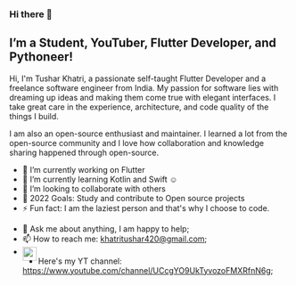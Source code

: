 ### Hi there 👋
## I’m a Student, YouTuber, Flutter Developer, and Pythoneer!

Hi, I'm Tushar Khatri, a passionate self-taught Flutter Developer and a freelance software engineer from India. My passion for software lies with dreaming up ideas and making them come true with elegant interfaces. I take great care in the experience, architecture, and code quality of the things I build.

I am also an open-source enthusiast and maintainer. I learned a lot from the open-source community and I love how collaboration and knowledge sharing happened through open-source.

- 🔭 I’m currently working on Flutter
- 🌱 I’m currently learning Kotlin and Swift ☺
- 👯 I’m looking to collaborate with others
- 🥅 2022 Goals: Study and contribute to Open source projects
- ⚡ Fun fact: I am the laziest person and that's why I choose to code.

* 💬 Ask me about anything, I am happy to help;
* 📫 How to reach me: khatritushar420@gmail.com;
* <a href="url"><img src="https://user-images.githubusercontent.com/64004539/163581667-d02ef14e-f7bb-4b0a-8a16-b656bd3b1110.jpg" align="left" height="25" width="25" ></a>
* Here's my YT channel: https://www.youtube.com/channel/UCcgYO9UkTyvozoFMXRfnN6g;



